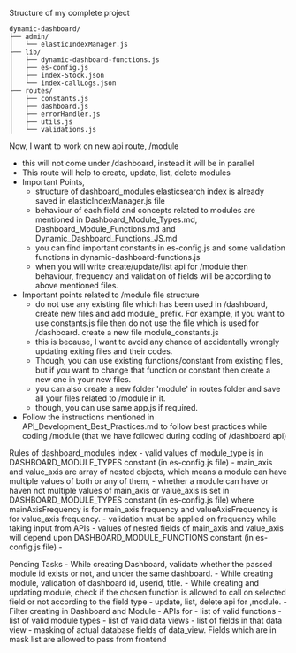 Structure of my complete project
```
dynamic-dashboard/
├── admin/
│   └── elasticIndexManager.js
├── lib/
│   ├── dynamic-dashboard-functions.js
│   ├── es-config.js
│   ├── index-Stock.json
│   └── index-callLogs.json
├── routes/
│   ├── constants.js
│   ├── dashboard.js
│   ├── errorHandler.js
│   ├── utils.js
│   └── validations.js
```

Now, I want to work on new api route, /module
- this will not come under /dashboard, instead it will be in parallel
- This route will help to create, update, list, delete modules 
- Important Points,
    - structure of dashboard_modules elasticsearch index is already saved in elasticIndexManager.js file
    - behaviour of each field and concepts related to modules are mentioned in Dashboard_Module_Types.md, Dashboard_Module_Functions.md and Dynamic_Dashboard_Functions_JS.md
    - you can find important constants in es-config.js and some validation functions in dynamic-dashboard-functions.js 
    - when you will write create/update/list api for /module then behaviour, frequency and validation of fields will be according to above mentioned files.
- Important points related to /module file structure
    - do not use any existing file which has been used in /dashboard, create new files and add module_ prefix. For example, if you want to use constants.js file then do not use the file which is used for /dashboard. create a new file module_constants.js
    - this is because, I want to avoid any chance of accidentally wrongly updating exiting files and their codes. 
    - Though, you can use existing functions/constant from existing files, but if you want to change that function or constant then create a new one in your new files.
    - you can also create a new folder 'module' in routes folder and save all your files related to /module in it.
    - though, you can use same app.js if required.
- Follow the instructions mentioned in API_Development_Best_Practices.md to follow best practices while coding /module (that we have followed during coding of /dashboard api)


Rules of dashboard_modules index
    - valid values of module_type is in DASHBOARD_MODULE_TYPES constant (in es-config.js file)
    - main_axis and value_axis are array of nested objects, which means a module can have multiple values of both or  any of them,
    - whether a module can have or haven not  multiple values of main_axis or value_axis is set in DASHBOARD_MODULE_TYPES constant (in es-config.js file) where mainAxisFrequency is for main_axis frequency and valueAxisFrequency is for value_axis frequency. 
    - validation must be applied on frequency while taking input from APIs
    - values of nested fields of main_axis and value_axis will depend upon DASHBOARD_MODULE_FUNCTIONS constant (in es-config.js file) 
    - 


Pending Tasks
    - While creating Dashboard, validate whether the passed module id exists or not, and under the same dashboard.
    - While creating module, validation of dashboard id, userid, title.
    - While creating and updating module, check if the chosen function is allowed to call on selected field or not according to the field type 
    - update, list, delete api for ,module.
    - Filter creating in Dashboard and Module
    - APIs for
        - list of valid functions
        - list of valid module types
        - list of valid data views
        - list of fields in that data view
    - masking of actual database fields of data_view. Fields which are in mask list are allowed to pass from frontend
    
